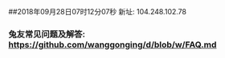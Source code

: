 ##2018年09月28日07时12分07秒 新址: 104.248.102.78
### 兔友常见问题及解答: https://github.com/wanggonging/d/blob/w/FAQ.md
